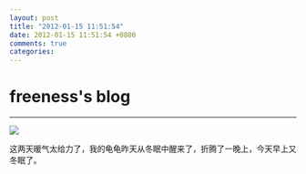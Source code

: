 ```yaml
---
layout: post
title: "2012-01-15 11:51:54"
date: 2012-01-15 11:51:54 +0800
comments: true
categories: 
---
```


# freeness's blog

----------

![](http://okqmqrbgo.bkt.clouddn.com/201201151151541.jpg)

>
这两天暖气太给力了，我的龟龟昨天从冬眠中醒来了，折腾了一晚上，今天早上又冬眠了。